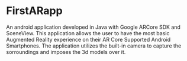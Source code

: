 # FirstARapp
An android application developed in Java with Google ARCore SDK and SceneView. This application allows the user to have the most basic Augmented Reality experience on their AR Core Supported Android Smartphones. The application utilizes the built-in camera to capture the sorroundings and imposes the 3d models over it.
